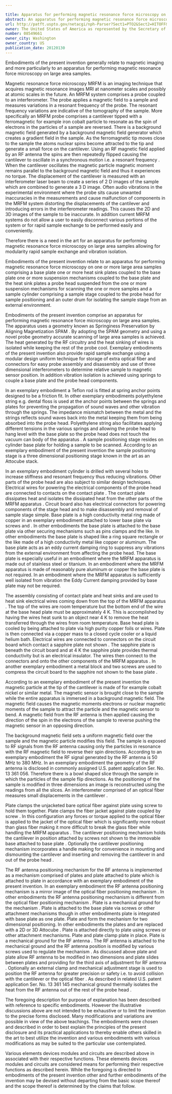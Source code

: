 ```yaml
---

title: Apparatus for performing magnetic resonance force microscopy on large area samples
abstract: An apparatus for performing magnetic resonance force microscopy on one or more large area samples comprising a base plate, one or more heat sink plates coupled to the base plate, one or more suspension mechanisms coupled to the base plate and the heat sink plates, a probe head suspended from the one or more suspension mechanisms for scanning the one or more samples and a sample cylinder comprising a sample stage coupled to the probe head for sample positioning and an outer drum for isolating the sample stage.
url: http://patft.uspto.gov/netacgi/nph-Parser?Sect1=PTO2&Sect2=HITOFF&p=1&u=%2Fnetahtml%2FPTO%2Fsearch-adv.htm&r=1&f=G&l=50&d=PALL&S1=08549661&OS=08549661&RS=08549661
owner: The United States of America as represented by the Secretary of the Army
number: 08549661
owner_city: Washington
owner_country: US
publication_date: 20120130
---
```

Embodiments of the present invention generally relate to magnetic imaging and more particularly to an apparatus for performing magnetic resonance force microscopy on large area samples.

Magnetic resonance force microscopy MRFM is an imaging technique that acquires magnetic resonance images MRI at nanometer scales and possibly at atomic scales in the future. An MRFM system comprises a probe coupled to an interferometer. The probe applies a magnetic field to a sample and measures variations in a resonant frequency of the probe. The resonant frequency variations are indicative of the tomography of the sample. More specifically an MRFM probe comprises a cantilever tipped with a ferromagnetic for example iron cobalt particle to resonate as the spin of electrons in the particles of a sample are reversed. There is a background magnetic field generated by a background magnetic field generator which creates a gradient field in the sample. As the ferromagnetic tip moves close to the sample the atoms nuclear spins become attracted to the tip and generate a small force on the cantilever. Using an RF magnetic field applied by an RF antenna the spins are then repeatedly flipped causing the cantilever to oscillate in a synchronous motion i.e. a resonant frequency . When the cantilever oscillates the magnetic particle magnetic moment remains parallel to the background magnetic field and thus it experiences no torque. The displacement of the cantilever is measured with an interferometer laser beam to create a series of 2 D images of the sample which are combined to generate a 3 D image. Often audio vibrations in the experimental environment where the probe sits cause unwanted inaccuracies in the measurements and cause malfunction of components in the MRFM system distorting the displacements of the cantilever and introducing errors in the interferometer readings. This causes the 2D and 3D images of the sample to be inaccurate. In addition current MRFM systems do not allow a user to easily disconnect various portions of the system or for rapid sample exchange to be performed easily and conveniently.

Therefore there is a need in the art for an apparatus for performing magnetic resonance force microscopy on large area samples allowing for modularity rapid sample exchange and vibration isolation.

Embodiments of the present invention relate to an apparatus for performing magnetic resonance force microscopy on one or more large area samples comprising a base plate one or more heat sink plates coupled to the base plate one or more suspension mechanisms coupled to the base plate and the heat sink plates a probe head suspended from the one or more suspension mechanisms for scanning the one or more samples and a sample cylinder comprising a sample stage coupled to the probe head for sample positioning and an outer drum for isolating the sample stage from an external environment.

Embodiments of the present invention comprise an apparatus for performing magnetic resonance force microscopy on large area samples. The apparatus uses a geometry known as Springiness Preservation by Aligning Magnetization SPAM . By adopting the SPAM geometry and using a novel probe geometry accurate scanning of large area samples is achieved. The heat generated by the RF circuitry and the heat sinking of wires is isolated while keeping the rest of the probe cool. Exemplary embodiments of the present invention also provide rapid sample exchange using a modular design uniform technique for storage of extra optical fiber and connectors for easy probe assembly and disassembly and use of three dimensional interferometers to determine relative sample to magnetic sensor position. In addition vibration isolation is achieved using springs to couple a base plate and the probe head components.

In an exemplary embodiment a Teflon rod is fitted at spring anchor points designed to be a friction fit. In other exemplary embodiments polyethylene string e.g. dental floss is used at the anchor points between the springs and plates for preventing the propagation of sound waves and other vibration through the springs. The impedance mismatch between the metal and the strings reflects sound waves back into the metal keeping them from being absorbed into the probe head. Polyethylene string also facilitates applying different tensions in the various springs and allowing the probe head to hang level with the base plate so the probe head does not touch the vacuum can body of the apparatus . A sample positioning stage resides on cylinder base plate for holding a sample to be scanned. According to an exemplary embodiment of the present invention the sample positioning stage is a three dimensional positioning stage known in the art as an Attocube stack.

In an exemplary embodiment cylinder is drilled with several holes to increase stiffness and resonant frequency thus reducing vibrations. Other parts of the probe head are also subject to similar design techniques. Electrical wires for powering the electrical components of the probe head are connected to contacts on the contact plate . The contact plate dissipates heat and isolates the dissipated heat from the other parts of the MRFM apparatus . Circuit board also has electrical connectors for powering components of the stage head and to make disassembly and removal of sample stage simple. Base plate is a high conductivity metal ring made of copper in an exemplary embodiment attached to lower base plate via screws and . In other embodiments the base plate is attached to the base plate via other securing mechanisms such as pins clamps and the like. In other embodiments the base plate is shaped like a ring square rectangle or the like made of a high conductivity metal like copper or aluminum. The base plate acts as an eddy current damping ring to suppress any vibrations from the external environment from affecting the probe head. The base plate is especially useful in an embodiment where the MRFM apparatus is made out of stainless steel or titanium. In an embodiment where the MRFM apparatus is made of reasonably pure aluminum or copper the base plate is not required. In an embodiment where the MRFM apparatus is sufficiently well isolated from vibration the Eddy Current damping provided by base plate may not be required.

The assembly consisting of contact plate and heat sinks and are used to heat sink electrical wires coming down from the top of the MRFM apparatus . The top of the wires are room temperature but the bottom end of the wire at the base head plate must be approximately 4 K. This is accomplished by having the wires heat sunk to an object near 4 K to remove the heat transferred through the wires from room temperature. Base head plate is cooled by being attached to plate via high purity copper foils or wires. Plate is then connected via a copper mass to a closed cycle cooler or a liquid helium bath. Electrical wires are connected to connectors on the circuit board which contact a sapphire plate not shown . The sapphire plate is beneath the circuit board and at 4 K the sapphire plate provides thermal conductivity but is an electrical insulator. The wires then connect to the connectors and onto the other components of the MRFM apparatus . In another exemplary embodiment a metal block and two screws are used to compress the circuit board to the sapphire not shown to the base plate .

According to an exemplary embodiment of the present invention the magnetic particle at the tip of the cantilever is made of for example cobalt nickel or similar metal. The magnetic sensor is brought close to the sample while the entire apparatus is immersed in a background magnetic field. The magnetic field causes the magnetic moments electrons or nuclear magnetic moments of the sample to attract the particle and the magnetic sensor to bend. A magnetic field from the RF antenna is then applied causing the direction of the spin in the electrons of the sample to reverse pushing the magnetic sensor in an opposing direction.

The background magnetic field sets a uniform magnetic field over the sample and the magnetic particle modifies this field. The sample is exposed to RF signals from the RF antenna causing only the particles in resonance with the RF magnetic field to reverse their spin directions. According to an exemplary embodiment the RF signal generated by the RF antenna is 50 MHz to 380 MHz. In an exemplary embodiment the geometry of the RF antenna is disclosed in commonly assigned U.S. patent application Ser. No. 13 361 056. Therefore there is a bowl shaped slice through the sample in which the particles of the sample flip directions. As the positioning of the sample is modified in three dimensions an image is reconstructed using the readings from all the slices. An interferometer comprised of an optical fiber measures small displacements in the cantilever .

Plate clamps the unjacketed bare optical fiber against plate using screw to hold them together. Plate clamps the fiber jacket against plate coupled by screw . In this configuration any forces or torque applied to the optical fiber is applied to the jacket of the optical fiber which is significantly more robust than glass fiber making it more difficult to break the glass fiber while handling the MRFM apparatus . The cantilever positioning mechanism holds the cantilever in position attached by screws not shown to the immovable base attached to base plate . Optionally the cantilever positioning mechanism incorporates a handle making for convenience in mounting and dismounting the cantilever and inserting and removing the cantilever in and out of the probe head .

The RF antenna positioning mechanism for the RF antenna is implemented as a mechanism comprised of plates and plate attached to plate which is attached to plate in accordance with an exemplary embodiment of the present invention. In an exemplary embodiment the RF antenna positioning mechanism is a mirror image of the optical fiber positioning mechanism . In other embodiments the RF antenna positioning mechanism is different from the optical fiber positioning mechanism . Plate is a mechanical ground for the mechanism . Plate is attached to the base plate via screws or other attachment mechanisms though in other embodiments plate is integrated with base plate as one plate. Plate and form the mechanism for two dimensional positioning. In other embodiments the plates and are replaced with a 2D or 3D Attocube . Plate is attached directly to plate using screws or other attachment mechanisms. Plate and plate clamp plate in place. Plate is a mechanical ground for the RF antenna . The RF antenna is attached to the mechanical ground and the RF antenna position is modified by various screws used to regulate the mechanism . As discussed above plate and plate allow RF antenna to be modified in two dimensions and plate slides between plates and providing for the third axis of adjustment for RF antenna . Optionally an external clamp and mechanical adjustment stage is used to position the RF antenna for greater precision or safety i.e. to avoid collision with the cantilever or the optical fiber . As described in related U.S. patent application Ser. No. 13 361 145 mechanical ground thermally isolates the heat from the RF antenna out of the rest of the probe head .

The foregoing description for purpose of explanation has been described with reference to specific embodiments. However the illustrative discussions above are not intended to be exhaustive or to limit the invention to the precise forms disclosed. Many modifications and variations are possible in view of the above teachings. The embodiments were chosen and described in order to best explain the principles of the present disclosure and its practical applications to thereby enable others skilled in the art to best utilize the invention and various embodiments with various modifications as may be suited to the particular use contemplated.

Various elements devices modules and circuits are described above in associated with their respective functions. These elements devices modules and circuits are considered means for performing their respective functions as described herein. While the foregoing is directed to embodiments of the present invention other and further embodiments of the invention may be devised without departing from the basic scope thereof and the scope thereof is determined by the claims that follow.

